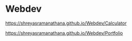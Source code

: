 # Webdev

https://shreyasramanathana.github.io/Webdev/Calculator

https://shreyasramanathana.github.io/Webdev/Portfolio
